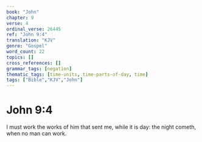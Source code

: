 ```yaml
---
book: "John"
chapter: 9
verse: 4
ordinal_verse: 26445
ref: "John 9:4"
translation: "KJV"
genre: "Gospel"
word_count: 22
topics: []
cross_references: []
grammar_tags: [negation]
thematic_tags: [time-units, time-parts-of-day, time]
tags: ["Bible","KJV","John"]
---
```


# John 9:4

I must work the works of him that sent me, while it is day: the night cometh, when no man can work.
